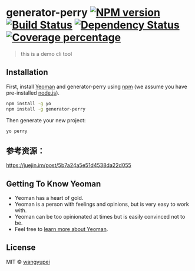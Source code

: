 # generator-perry [![NPM version][npm-image]][npm-url] [![Build Status][travis-image]][travis-url] [![Dependency Status][daviddm-image]][daviddm-url] [![Coverage percentage][coveralls-image]][coveralls-url]
> this is a demo cli tool

## Installation

First, install [Yeoman](http://yeoman.io) and generator-perry using [npm](https://www.npmjs.com/) (we assume you have pre-installed [node.js](https://nodejs.org/)).

```bash
npm install -g yo
npm install -g generator-perry
```

Then generate your new project:

```bash
yo perry
```

## 参考资源：
https://juejin.im/post/5b7a24a5e51d4538da22d055


## Getting To Know Yeoman

 * Yeoman has a heart of gold.
 * Yeoman is a person with feelings and opinions, but is very easy to work with.
 * Yeoman can be too opinionated at times but is easily convinced not to be.
 * Feel free to [learn more about Yeoman](http://yeoman.io/).

## License

MIT © [wangyupei]()


[npm-image]: https://badge.fury.io/js/generator-perry.svg
[npm-url]: https://npmjs.org/package/generator-perry
[travis-image]: https://travis-ci.com/cquptpei/generator-perry.svg?branch=master
[travis-url]: https://travis-ci.com/cquptpei/generator-perry
[daviddm-image]: https://david-dm.org/cquptpei/generator-perry.svg?theme=shields.io
[daviddm-url]: https://david-dm.org/cquptpei/generator-perry
[coveralls-image]: https://coveralls.io/repos/cquptpei/generator-perry/badge.svg
[coveralls-url]: https://coveralls.io/r/cquptpei/generator-perry
